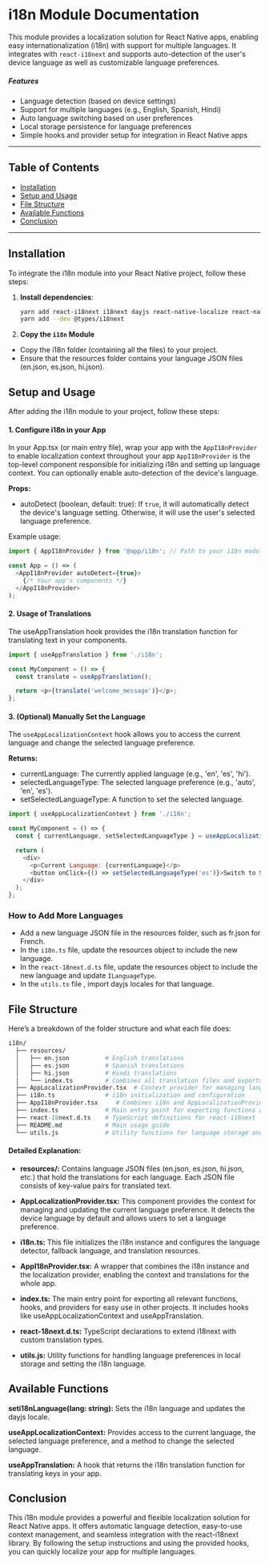 # i18n Module Documentation

This module provides a localization solution for React Native apps, enabling easy internationalization (i18n) with support for multiple languages. It integrates with `react-i18next` and supports auto-detection of the user's device language as well as customizable language preferences.

##### Features
- Language detection (based on device settings)
- Support for multiple languages (e.g., English, Spanish, Hindi)
- Auto language switching based on user preferences
- Local storage persistence for language preferences
- Simple hooks and provider setup for integration in React Native apps

---

## Table of Contents

- [Installation](#installation)
- [Setup and Usage](#setup-and-usage)
- [File Structure](#file-structure)
- [Available Functions](#available-functions)
- [Conclusion](#conclusion)

---

## Installation

To integrate the i18n module into your React Native project, follow these steps:

1. **Install dependencies**:

   ```bash
   yarn add react-i18next i18next dayjs react-native-localize react-native-mmkv
   yarn add --dev @types/i18next
   ```


2. **Copy the `i18n` Module**

- Copy the i18n folder (containing all the files) to your project.
- Ensure that the resources folder contains your language JSON files (en.json, es.json, hi.json).

## Setup and Usage

After adding the i18n module to your project, follow these steps:

#### 1. Configure i18n in your App

In your App.tsx (or main entry file), wrap your app with the `AppI18nProvider` to enable localization context throughout your app
`AppI18nProvider` is the top-level component responsible for initializing i18n and setting up language context. You can optionally enable auto-detection of the device's language.

**Props:**
- autoDetect (boolean, default: true): If `true`, it will automatically detect the device's language setting. Otherwise, it will use the user's selected language preference.

Example usage:

```javascript
import { AppI18nProvider } from '@app/i18n'; // Path to your i18n module

const App = () => (
  <AppI18nProvider autoDetect={true}>
    {/* Your app's components */}
  </AppI18nProvider>
);

```

#### 2. Usage of Translations

The useAppTranslation hook provides the i18n translation function for translating text in your components.

```javascript
import { useAppTranslation } from './i18n';

const MyComponent = () => {
  const translate = useAppTranslation();

  return <p>{translate('welcome_message')}</p>;
};

```


#### 3. (Optional) Manually Set the Language

The `useAppLocalizationContext` hook allows you to access the current language and change the selected language preference.

**Returns:**
- 	currentLanguage: The currently applied language (e.g., 'en', 'es', 'hi').
- 	selectedLanguageType: The selected language preference (e.g., 'auto', 'en', 'es').
- 	setSelectedLanguageType: A function to set the selected language.

```javascript
import { useAppLocalizationContext } from './i18n';

const MyComponent = () => {
  const { currentLanguage, setSelectedLanguageType } = useAppLocalizationContext();

  return (
    <div>
      <p>Current Language: {currentLanguage}</p>
      <button onClick={() => setSelectedLanguageType('es')}>Switch to Spanish</button>
    </div>
  );
};

```
### How to Add More Languages
- Add a new language JSON file in the resources folder, such as fr.json for French.
- In the `i18n.ts` file, update the resources object to include the new language.
- In the `react-18next.d.ts` file, update the resources object to include the new language and update `ILanguageType`.
- In the `utils.ts` file , import dayjs locales for that language.



## File Structure
Here’s a breakdown of the folder structure and what each file does:

```graphql
i18n/
  ├── resources/
  │   ├── en.json          # English translations
  │   ├── es.json          # Spanish translations
  │   ├── hi.json          # Hindi translations
  │   └── index.ts         # Combines all translation files and exports them
  ├── AppLocalizationProvider.tsx  # Context provider for managing language preferences
  ├── i18n.ts              # i18n initialization and configuration
  ├── AppI18nProvider.tsx     # Combines i18n and AppLocalizationProvider for localization
  ├── index.ts             # Main entry point for exporting functions and hooks
  ├── react-18next.d.ts    # TypeScript definitions for react-i18next
  ├── README.md            # Main usage guide
  └── utils.js             # Utility functions for language storage and handling

```

#### Detailed Explanation:
- **resources/:** Contains language JSON files (en.json, es.json, hi.json, etc.) that hold the translations for each language. Each JSON file consists of key-value pairs for translated text.

- **AppLocalizationProvider.tsx:** This component provides the context for managing and updating the current language preference. It detects the device language by default and allows users to set a language preference.

- **i18n.ts:** This file initializes the i18n instance and configures the language detector, fallback language, and translation resources.

- **AppI18nProvider.tsx:** A wrapper that combines the i18n instance and the localization provider, enabling the context and translations for the whole app.

- **index.ts:** The main entry point for exporting all relevant functions, hooks, and providers for easy use in other projects. It includes hooks like useAppLocalizationContext and useAppTranslation.

- **react-18next.d.ts:** TypeScript declarations to extend i18next with custom translation types.

- **utils.js:** Utility functions for handling language preferences in local storage and setting the i18n language.

## Available Functions
**seti18nLanguage(lang: string):** Sets the i18n language and updates the dayjs locale.

**useAppLocalizationContext:** Provides access to the current language, the selected language preference, and a method to change the selected language.

**useAppTranslation:** A hook that returns the i18n translation function for translating keys in your app.

## Conclusion
This i18n module provides a powerful and flexible localization solution for React Native apps. It offers automatic language detection, easy-to-use context management, and seamless integration with the react-i18next library. By following the setup instructions and using the provided hooks, you can quickly localize your app for multiple languages.

